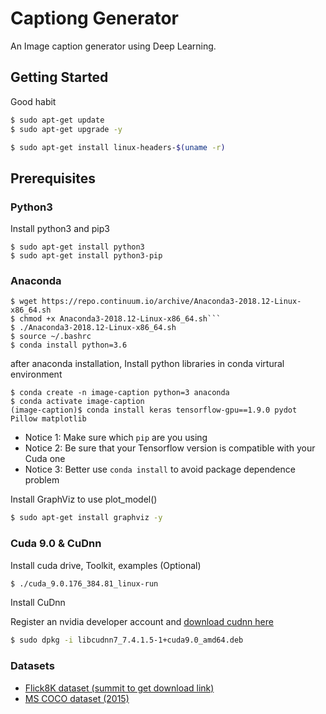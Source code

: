 # Captiong Generator

An Image caption generator using Deep Learning.

## Getting Started

Good habit

```sh
$ sudo apt-get update
$ sudo apt-get upgrade -y
```

```sh
$ sudo apt-get install linux-headers-$(uname -r)
```



## Prerequisites

### Python3

Install python3 and pip3

```shell
$ sudo apt-get install python3
$ sudo apt-get install python3-pip
```

### Anaconda

```shell
$ wget https://repo.continuum.io/archive/Anaconda3-2018.12-Linux-x86_64.sh
$ chmod +x Anaconda3-2018.12-Linux-x86_64.sh```
$ ./Anaconda3-2018.12-Linux-x86_64.sh
$ source ~/.bashrc
$ conda install python=3.6
```

after anaconda installation,  Install python libraries in conda virtural environment

```shell
$ conda create -n image-caption python=3 anaconda
$ conda activate image-caption
(image-caption)$ conda install keras tensorflow-gpu==1.9.0 pydot Pillow matplotlib
```

- Notice 1: Make sure which `pip` are you using
- Notice 2: Be sure that your Tensorflow version is compatible with your Cuda one
- Notice 3: Better use `conda install` to avoid package dependence problem

Install GraphViz to use plot_model()
```sh
$ sudo apt-get install graphviz -y
```

### Cuda 9.0 & CuDnn

Install cuda drive, Toolkit, examples (Optional)

```sh
$ ./cuda_9.0.176_384.81_linux-run
```

Install CuDnn

Register an nvidia developer account and [download cudnn here](https://developer.nvidia.com/cudnn)

```sh
$ sudo dpkg -i libcudnn7_7.4.1.5-1+cuda9.0_amd64.deb
```



### Datasets

- [Flick8K dataset (summit to get download link)](https://forms.illinois.edu/sec/1713398)
- [MS COCO dataset (2015)](http://cocodataset.org/#download)






